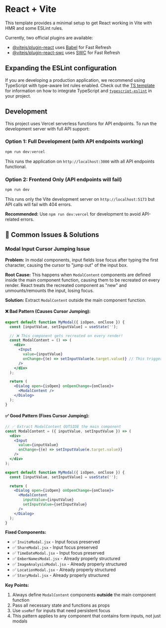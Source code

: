 # React + Vite

This template provides a minimal setup to get React working in Vite with HMR and some ESLint rules.

Currently, two official plugins are available:

- [@vitejs/plugin-react](https://github.com/vitejs/vite-plugin-react/blob/main/packages/plugin-react) uses [Babel](https://babeljs.io/) for Fast Refresh
- [@vitejs/plugin-react-swc](https://github.com/vitejs/vite-plugin-react/blob/main/packages/plugin-react-swc) uses [SWC](https://swc.rs/) for Fast Refresh

## Expanding the ESLint configuration

If you are developing a production application, we recommend using TypeScript with type-aware lint rules enabled. Check out the [TS template](https://github.com/vitejs/vite/tree/main/packages/create-vite/template-react-ts) for information on how to integrate TypeScript and [`typescript-eslint`](https://typescript-eslint.io) in your project.

## Development

This project uses Vercel serverless functions for API endpoints. To run the development server with full API support:

### Option 1: Full Development (with API endpoints working)
```bash
npm run dev:vercel
```
This runs the application on `http://localhost:3000` with all API endpoints functional.

### Option 2: Frontend Only (API endpoints will fail)
```bash
npm run dev
```
This runs only the Vite development server on `http://localhost:5173` but API calls will fail with 404 errors.

**Recommended:** Use `npm run dev:vercel` for development to avoid API-related errors.

## 🐛 Common Issues & Solutions

### Modal Input Cursor Jumping Issue

**Problem:** In modal components, input fields lose focus after typing the first character, causing the cursor to "jump out" of the input box.

**Root Cause:** This happens when `ModalContent` components are defined inside the main component function, causing them to be recreated on every render. React treats the recreated component as "new" and unmounts/remounts the input, losing focus.

**Solution:** Extract `ModalContent` outside the main component function.

#### ❌ Bad Pattern (Causes Cursor Jumping):
```jsx
export default function MyModal({ isOpen, onClose }) {
  const [inputValue, setInputValue] = useState('');

  // ❌ This component gets recreated on every render!
  const ModalContent = () => (
    <div>
      <Input 
        value={inputValue} 
        onChange={(e) => setInputValue(e.target.value)} // This triggers re-render
      />
    </div>
  );

  return (
    <Dialog open={isOpen} onOpenChange={onClose}>
      <ModalContent />
    </Dialog>
  );
}
```

#### ✅ Good Pattern (Fixes Cursor Jumping):
```jsx
// ✅ Extract ModalContent OUTSIDE the main component
const ModalContent = ({ inputValue, setInputValue }) => (
  <div>
    <Input 
      value={inputValue} 
      onChange={(e) => setInputValue(e.target.value)}
    />
  </div>
);

export default function MyModal({ isOpen, onClose }) {
  const [inputValue, setInputValue] = useState('');

  return (
    <Dialog open={isOpen} onOpenChange={onClose}>
      <ModalContent 
        inputValue={inputValue}
        setInputValue={setInputValue}
      />
    </Dialog>
  );
}
```

**Fixed Components:**
- ✅ `InviteModal.jsx` - Input focus preserved
- ✅ `ShareModal.jsx` - Input focus preserved  
- ✅ `TimeDateModal.jsx` - Input focus preserved
- ✅ `EmberNamesModal.jsx` - Already properly structured
- ✅ `ImageAnalysisModal.jsx` - Already properly structured
- ✅ `LocationModal.jsx` - Already properly structured
- ✅ `StoryModal.jsx` - Already properly structured

**Key Points:**
1. Always define `ModalContent` components **outside** the main component function
2. Pass all necessary state and functions as props
3. Use `useRef` for inputs that need persistent focus
4. This pattern applies to any component that contains form inputs, not just modals
